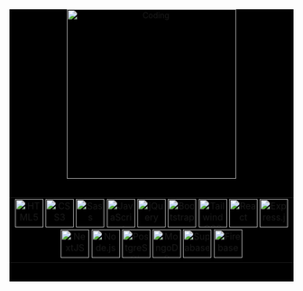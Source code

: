 <div align="center" style="background-color: black">
<img align="center" alt="Coding" width="300" src=
"https://media.giphy.com/media/v1.Y2lkPTc5MGI3NjExNGR1a293eTN0ejIwbzRzbDdoZjR0cTNlZjZueXJvdm5yaDF5d3lheiZlcD12MV9pbnRlcm5hbF9naWZfYnlfaWQmY3Q9Zw/3oeHLhzRkRX1bQQBPi/giphy.gif"> 
<br/>
<br/>
<table><tr><td valign="top" width="100%">
<div align="center" width="100%" style="padding: 0; margin: 0">  
<a href="https://en.wikipedia.org/wiki/HTML5" target="_blank"><img style="margin: 0px" src="https://profilinator.rishav.dev/skills-assets/html5-original-wordmark.svg" alt="HTML5" height="50" /></a>  
<a href="https://www.w3schools.com/css/" target="_blank"><img style="margin: 0px" src="https://profilinator.rishav.dev/skills-assets/css3-original-wordmark.svg" alt="CSS3" height="50" /></a>  
<a href="https://sass-lang.com/" target="_blank"><img style="margin: 0px" src="https://profilinator.rishav.dev/skills-assets/sass-original.svg" alt="Sass" height="50" /></a> 
<a href="https://www.javascript.com/" target="_blank"><img style="margin: 0px" src="https://profilinator.rishav.dev/skills-assets/javascript-original.svg" alt="JavaScript" height="50" /></a>  
<a href="https://jquery.com/" target="_blank"><img style="margin: 0px" src="https://profilinator.rishav.dev/skills-assets/jquery.png" alt="jQuery" height="50" /></a>  
<a href="https://getbootstrap.com/docs/3.4/javascript/" target="_blank"><img style="margin: 0px" src="https://profilinator.rishav.dev/skills-assets/bootstrap-plain.svg" alt="Bootstrap" height="50" /></a> 
<a href="https://www.tailwindcss.com/" target="_blank"><img style="margin: 0px" src="https://profilinator.rishav.dev/skills-assets/tailwindcss.svg" alt="Tailwind CSS" height="50" /></a>  
<a href="https://reactjs.org/" target="_blank"><img style="margin: 0px" src="https://profilinator.rishav.dev/skills-assets/react-original-wordmark.svg" alt="React" height="50" /></a>  
<a href="https://expressjs.com/" target="_blank"><img style="margin: 0px" src="https://profilinator.rishav.dev/skills-assets/express-original-wordmark.svg" alt="Express.js" height="50" /></a>  
<a href="https://nextjs.org/" target="_blank"><img style="margin: 0px" src="https://profilinator.rishav.dev/skills-assets/nextjs.png" alt="NextJS" height="50" /></a>  
<a href="https://nodejs.org/" target="_blank"><img style="margin: 0px" src="https://profilinator.rishav.dev/skills-assets/nodejs-original-wordmark.svg" alt="Node.js" height="50" /></a>  
<a href="https://www.postgresql.org/" target="_blank"><img style="margin: 0px" src="https://profilinator.rishav.dev/skills-assets/postgresql-original-wordmark.svg" alt="PostgreSQL" height="50" /></a>  
<a href="https://www.mongodb.com/" target="_blank"><img style="margin: 0px" src="https://profilinator.rishav.dev/skills-assets/mongodb-original-wordmark.svg" alt="MongoDB" height="50" /></a>  
<a href="https://supabase.com/" target="_blank"><img style="margin: 0px" src="https://www.vectorlogo.zone/logos/supabase/supabase-icon.svg" alt="Supabase" height="50"/></a>
<a href="https://firebase.google.com/" target="_blank"><img style="margin: 0px" src="https://profilinator.rishav.dev/skills-assets/firebase.png" alt="Firebase" height="50" /></a> 
</div>



</ul>
</td></tr></table>
<br />

